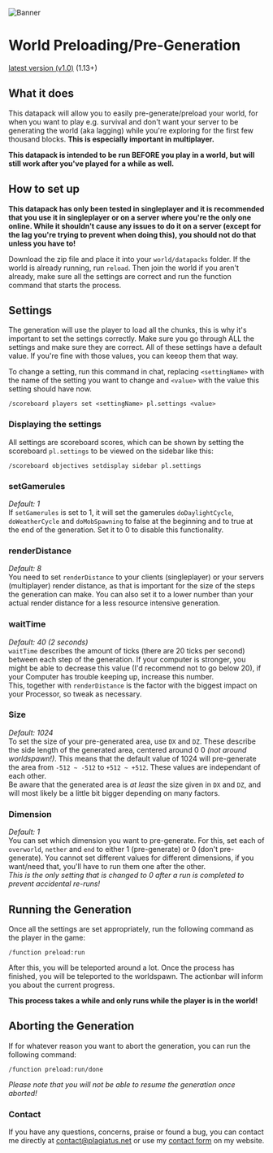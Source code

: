 ![Banner](https://raw.githubusercontent.com/Plagiatus/datapacks/master/preload_world/banner.png "Multiplayer Sleeping System")

# World Preloading/Pre-Generation

[latest version (v1.0)](https://github.com/Plagiatus/datapacks/raw/master/preload_world/preload_worldv1.0.zip) (1.13+)


## What it does

This datapack will allow you to easily pre-generate/preload your world, for when you want to play e.g. survival and don't want your server to be generating the world (aka lagging) while you're exploring for the first few thousand blocks. **This is especially important in multiplayer.**

**This datapack is intended to be run BEFORE you play in a world, but will still work after you've played for a while as well.**

## How to set up

**This datapack has only been tested in singleplayer and it is recommended that you use it in singleplayer or on a server where you're the only one online. While it shouldn't cause any issues to do it on a server (except for the lag you're trying to prevent when doing this), you should not do that unless you have to!**

Download the zip file and place it into your `world/datapacks` folder. If the world is already running, run `reload`. Then join the world if you aren't already, make sure all the settings are correct and run the function command that starts the process.

## Settings

The generation will use the player to load all the chunks, this is why it's important to set the settings correctly. Make sure you go through ALL the settings and make sure they are correct. All of these settings have a default value. If you're fine with those values, you can keeop them that way.

To change a setting, run this command in chat, replacing `<settingName>` with the name of the setting you want to change and `<value>` with the value this setting should have now.

    /scoreboard players set <settingName> pl.settings <value>

### Displaying the settings

All settings are scoreboard scores, which can be shown by setting the scoreboard `pl.settings` to be viewed on the sidebar like this:  

    /scoreboard objectives setdisplay sidebar pl.settings

### setGamerules

_Default: 1_  
If `setGamerules` is set to 1, it will set the gamerules `doDaylightCycle`, `doWeatherCycle` and `doMobSpawning` to false at the beginning and to true at the end of the generation. Set it to 0 to disable this functionality.  

### renderDistance

_Default: 8_  
You need to set `renderDistance` to your clients (singleplayer) or your servers (multiplayer) render distance, as that is important for the size of the steps the generation can make. You can also set it to a lower number than your actual render distance for a less resource intensive generation.

### waitTime

_Default: 40 (2 seconds)_  
`waitTime` describes the amount of ticks (there are 20 ticks per second) between each step of the generation. If your computer is stronger, you might be able to decrease this value (I'd recommend not to go below 20), if your Computer has trouble keeping up, increase this number.  
This, together with `renderDistance` is the factor with the biggest impact on your Processor, so tweak as necessary.

### Size

_Default: 1024_  
To set the size of your pre-generated area, use `DX` and `DZ`. These describe the side length of the generated area, centered around 0 0 _(not around worldspawn!)_. This means that the default value of 1024 will pre-generate the area from `-512 ~ -512` to `+512 ~ +512`. These values are independant of each other.  
Be aware that the generated area is _at least_ the size given in `DX` and `DZ`, and will most likely be a little bit bigger depending on many factors.

### Dimension

_Default: 1_   
You can set which dimension you want to pre-generate. For this, set each of `overworld`, `nether` and `end` to either 1 (pre-generate) or 0 (don't pre-generate). You cannot set different values for different dimensions, if you want/need that, you'll have to run them one after the other.  
_This is the only setting that is changed to 0 after a run is completed to prevent accidental re-runs!_

## Running the Generation

Once all the settings are set appropriately, run the following command as the player in the game:

    /function preload:run

After this, you will be teleported around a lot. Once the process has finished, you will be teleported to the worldspawn. The actionbar will inform you about the current progress.

**This process takes a while and only runs while the player is in the world!**

## Aborting the Generation

If for whatever reason you want to abort the generation, you can run the following command:

    /function preload:run/done

_Please note that you will not be able to resume the generation once aborted!_

### Contact

If you have any questions, concerns, praise or found a bug, you can contact me directly at [contact@plagiatus.net](mailto:contact@plagiatus.net) or use my [contact form](http://plagiatus.net/#contact) on my website.
